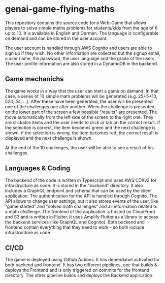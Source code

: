 # genai-game-flying-maths

This repository contains the source code for a Web-Game that allows players to solve simple maths problems for students/kids from the age of 6 up to 10.
It is available in English and German. The language is configurable on demand and can be stored in the user account.

The user account is handled through AWS Cognito and users are able to sign up if they wish.
No other information are collected but the signup email, a user name, the password, the user language and the grade of the users.
The user profile information are also stored in a DynamoDB in the backend.

## Game mechanichs
The game works in a way that the user can start a game on demand. In that case, a series of 10 simple math problems will be generated (e.g. 25+5+10, 5*24, 5*4, ...).
After these have been generated, the user will be presented one of the challenges one after another. When the challenge is presented, on the lower part of the screen a few possible "results" are presented. The move automatically from the left side of the screen to the right one. They are clickable items and the user needs to click or tab on the correct result. 
If the selection is correct, the item becomes green and the next challenge is shown.
if the selection is wrong, the item becomes red, the correct result is displayed and the next challenge is shown.

At the end of the 10 challenges, the user will be able to see a result of his challenges.

## Languages & Coding
The backend of the code is written in Typescript and uses AWS CDKv2 for infrastructure as code.  It is stored in the "backend" directory.
It also includes a GraphQL endpoint and schema that can be used by the client application. The authentication for the API is handled through Cognito.
The API allows to change user settings, but it also stores events of the user, like "game started" and "solved math challenges" and all information related to a math challenge.
The frontend of the application is hosted on CloudFront and S3 and is written in Flutter. It uses Amplify Flutter as a library to access the backend services (like GraphQL and Cognito).
Both backend and frontend contain everything that they need to work - so both include infrastructure as code.

## CI/CD
The game is deployed using Github Actions. It has dependabot activated for both backend and frontend.
It has two different pipelines, one that builds & deploys the Frontend and is only triggered on commits for the frontend directory. The other pipeline builds and deploys the Backend application.